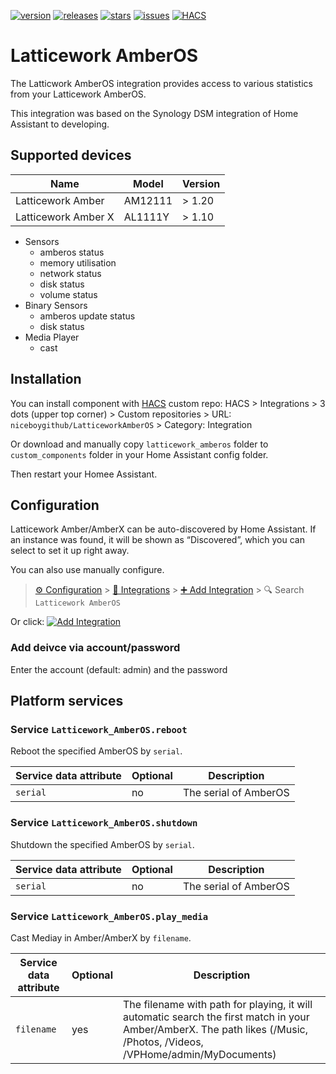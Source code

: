 [![version](https://img.shields.io/github/manifest-json/v/niceboygithub/latticeworkamberos?filename=custom_components%2Flatticeworkamberos%2Fmanifest.json)](https://github.com/niceboygithub/latticeworkamberos/releases/latest)
[![releases](https://img.shields.io/github/downloadsniceboygithub/latticeworkamberos/total)](https://github.com/niceboygithub/latticeworkamberos/releases)
[![stars](https://img.shields.io/github/stars/niceboygithub/latticeworkamberos)](https://github.com/niceboygithub/latticeworkamberos/stargazers)
[![issues](https://img.shields.io/github/issues/niceboygithub/latticeworkamberos)](https://github.com/niceboygithub/latticeworkamberos/issues)
[![HACS](https://img.shields.io/badge/HACS-Default-orange.svg)](https://hacs.xyz)

# Latticework AmberOS

The Latticwork AmberOS integration provides access to various statistics from your Latticework AmberOS.


This integration was based on the Synology DSM integration of Home Assistant to developing.

## Supported devices
| Name                        |    Model        |   Version     |
|  -------------------------  | --------------- | ------------- |
| Latticework Amber           |    AM12111      |    > 1.20     |
| Latticework Amber X         |    AL1111Y      |    > 1.10     |


* Sensors
  - amberos status
  - memory utilisation
  - network status
  - disk status
  - volume status
* Binary Sensors
  - amberos update status
  - disk status
* Media Player
  - cast


## Installation

You can install component with [HACS](https://hacs.xyz/) custom repo: HACS > Integrations > 3 dots (upper top corner) > Custom repositories > URL: `niceboygithub/LatticeworkAmberOS` > Category: Integration

Or download and manually copy `latticework_amberos` folder to `custom_components` folder in your Home Assistant config folder.

Then restart your Homee Assistant.

## Configuration

Latticework Amber/AmberX can be auto-discovered by Home Assistant. If an instance was found, it will be shown as “Discovered”, which you can select to set it up right away.

You can also use manually configure.

> [⚙️ Configuration](https://my.home-assistant.io/redirect/config) > [🧩 Integrations](https://my.home-assistant.io/redirect/integrations) > [➕ Add Integration](https://my.home-assistant.io/redirect/config_flow_start?domain=latticework_amberor) > 🔍 Search `Latticework AmberOS`

Or click: [![Add Integration](https://my.home-assistant.io/badges/config_flow_start.svg)](https://my.home-assistant.io/redirect/config_flow_start?domain=latticework_amberos)

### Add deivce via account/password

Enter the account (default: admin) and the password

## Platform services

### Service `Latticework_AmberOS.reboot`

Reboot the specified AmberOS by `serial`.


| Service data attribute    | Optional | Description                                                          |
|---------------------------|----------|----------------------------------------------------------------------|
| `serial`                  |       no | The serial of AmberOS                 |


### Service `Latticework_AmberOS.shutdown`

Shutdown the specified AmberOS by `serial`.


| Service data attribute    | Optional | Description                                                          |
|---------------------------|----------|----------------------------------------------------------------------|
| `serial`                  |       no | The serial of AmberOS                 |


### Service `Latticework_AmberOS.play_media`

Cast Mediay in Amber/AmberX by `filename`.


| Service data attribute    | Optional | Description                                                          |
|---------------------------|----------|----------------------------------------------------------------------|
| `filename`                |       yes | The filename with path for playing, it will automatic search the first match in your Amber/AmberX. The path likes (/Music, /Photos, /Videos, /VPHome/admin/MyDocuments)                |

